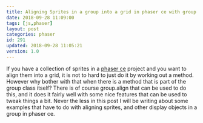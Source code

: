 ```yaml
---
title: Aligning Sprites in a group into a grid in phaser ce with group.align
date: 2018-09-28 11:09:00
tags: [js,phaser]
layout: post
categories: phaser
id: 291
updated: 2018-09-28 11:05:21
version: 1.0
---
```


If you have a collection of sprites in a [phaser ce](https://photonstorm.github.io/phaser-ce/index.html) project and you want to align them into a grid, it is not to hard to just do it by working out a method. However why bother with that when there is a method that is part of the group class itself? There is of course group.align that can be used to do this, and it does it fairly well with some nice features that can be used to tweak things a bit. Never the less in this post I will be writing about some examples that have to do with aligning sprites, and other display objects in a group in phaser ce.

<!-- more -->
